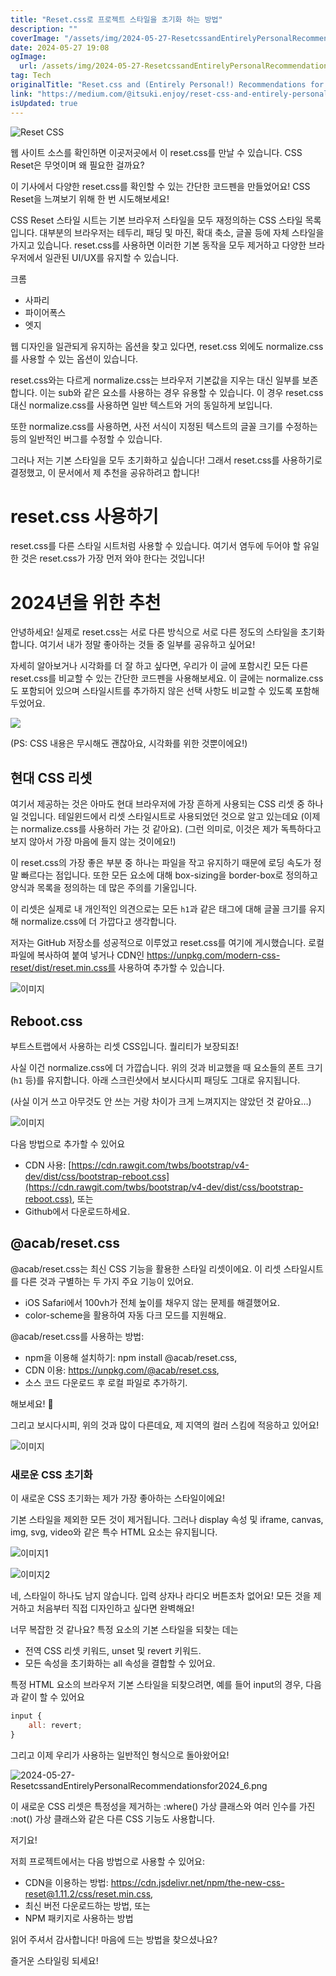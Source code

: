 ```yaml
---
title: "Reset.css로 프로젝트 스타일을 초기화 하는 방법"
description: ""
coverImage: "/assets/img/2024-05-27-ResetcssandEntirelyPersonalRecommendationsfor2024_0.png"
date: 2024-05-27 19:08
ogImage: 
  url: /assets/img/2024-05-27-ResetcssandEntirelyPersonalRecommendationsfor2024_0.png
tag: Tech
originalTitle: "Reset.css and (Entirely Personal!) Recommendations for 2024"
link: "https://medium.com/@itsuki.enjoy/reset-css-and-entirely-personal-recommendations-for-2024-fd7e32e15642"
isUpdated: true
---
```






![Reset CSS](/assets/img/2024-05-27-ResetcssandEntirelyPersonalRecommendationsfor2024_0.png)

웹 사이트 소스를 확인하면 이곳저곳에서 이 reset.css를 만날 수 있습니다. CSS Reset은 무엇이며 왜 필요한 걸까요?

이 기사에서 다양한 reset.css를 확인할 수 있는 간단한 코드펜을 만들었어요! CSS Reset을 느껴보기 위해 한 번 시도해보세요!

CSS Reset 스타일 시트는 기본 브라우저 스타일을 모두 재정의하는 CSS 스타일 목록입니다. 대부분의 브라우저는 테두리, 패딩 및 마진, 확대 축소, 글꼴 등에 자체 스타일을 가지고 있습니다. reset.css를 사용하면 이러한 기본 동작을 모두 제거하고 다양한 브라우저에서 일관된 UI/UX를 유지할 수 있습니다.


<div class="content-ad"></div>

크롬
- 사파리
- 파이어폭스
- 엣지

웹 디자인을 일관되게 유지하는 옵션을 찾고 있다면, reset.css 외에도 normalize.css를 사용할 수 있는 옵션이 있습니다.

reset.css와는 다르게 normalize.css는 브라우저 기본값을 지우는 대신 일부를 보존합니다. 이는 sub와 같은 요소를 사용하는 경우 유용할 수 있습니다. 이 경우 reset.css 대신 normalize.css를 사용하면 일반 텍스트와 거의 동일하게 보입니다.

<div class="content-ad"></div>

또한 normalize.css를 사용하면, 사전 서식이 지정된 텍스트의 글꼴 크기를 수정하는 등의 일반적인 버그를 수정할 수 있습니다.

그러나 저는 기본 스타일을 모두 초기화하고 싶습니다! 그래서 reset.css를 사용하기로 결정했고, 이 문서에서 제 추천을 공유하려고 합니다!

# reset.css 사용하기

reset.css를 다른 스타일 시트처럼 사용할 수 있습니다. 여기서 염두에 두어야 할 유일한 것은 reset.css가 가장 먼저 와야 한다는 것입니다!

<div class="content-ad"></div>


<head>
    <link rel="stylesheet" href="reset.css" />
    <link rel="stylesheet" href="otherStyles.css" />
</head>


# 2024년을 위한 추천

안녕하세요! 실제로 reset.css는 서로 다른 방식으로 서로 다른 정도의 스타일을 초기화합니다. 여기서 내가 정말 좋아하는 것들 중 일부를 공유하고 싶어요!

자세히 알아보거나 시각화를 더 잘 하고 싶다면, 우리가 이 글에 포함시킨 모든 다른 reset.css를 비교할 수 있는 간단한 코드펜을 사용해보세요. 이 글에는 normalize.css도 포함되어 있으며 스타일시트를 추가하지 않은 선택 사항도 비교할 수 있도록 포함해 두었어요.

<div class="content-ad"></div>

<img src="https://miro.medium.com/v2/resize:fit:1400/1*wjXmIrPgLX_afnYKDhvj4w.gif" />

(PS: CSS 내용은 무시해도 괜찮아요, 시각화를 위한 것뿐이에요!)

## 현대 CSS 리셋

여기서 제공하는 것은 아마도 현대 브라우저에 가장 흔하게 사용되는 CSS 리셋 중 하나일 것입니다. 테일윈드에서 리셋 스타일시트로 사용되었던 것으로 알고 있는데요 (이제는 normalize.css를 사용하러 가는 것 같아요). (그런 의미로, 이것은 제가 독특하다고 보지 않아서 가장 마음에 들지 않는 것이에요!)

<div class="content-ad"></div>

이 reset.css의 가장 좋은 부분 중 하나는 파일을 작고 유지하기 때문에 로딩 속도가 정말 빠르다는 점입니다. 또한 모든 요소에 대해 box-sizing을 border-box로 정의하고 양식과 목록을 정의하는 데 많은 주의를 기울입니다.

이 리셋은 실제로 내 개인적인 의견으로는 모든 `h1`과 같은 태그에 대해 글꼴 크기를 유지해 normalize.css에 더 가깝다고 생각합니다.

저자는 GitHub 저장소를 성공적으로 이루었고 reset.css를 여기에 게시했습니다. 로컬 파일에 복사하여 붙여 넣거나 CDN인 https://unpkg.com/modern-css-reset/dist/reset.min.css를 사용하여 추가할 수 있습니다.

![이미지](/assets/img/2024-05-27-ResetcssandEntirelyPersonalRecommendationsfor2024_1.png)

<div class="content-ad"></div>

## Reboot.css

부트스트랩에서 사용하는 리셋 CSS입니다. 퀄리티가 보장되죠!

사실 이건 normalize.css에 더 가깝습니다. 위의 것과 비교했을 때 요소들의 폰트 크기(`h1` 등)를 유지합니다. 아래 스크린샷에서 보시다시피 패딩도 그대로 유지됩니다.

(사실 이거 쓰고 아무것도 안 쓰는 거랑 차이가 크게 느껴지지는 않았던 것 같아요…)

<div class="content-ad"></div>


![이미지](/assets/img/2024-05-27-ResetcssandEntirelyPersonalRecommendationsfor2024_2.png)

다음 방법으로 추가할 수 있어요

- CDN 사용: [https://cdn.rawgit.com/twbs/bootstrap/v4-dev/dist/css/bootstrap-reboot.css](https://cdn.rawgit.com/twbs/bootstrap/v4-dev/dist/css/bootstrap-reboot.css), 또는
- Github에서 다운로드하세요.

## @acab/reset.css


<div class="content-ad"></div>

@acab/reset.css는 최신 CSS 기능을 활용한 스타일 리셋이에요. 이 리셋 스타일시트를 다른 것과 구별하는 두 가지 주요 기능이 있어요.
- iOS Safari에서 100vh가 전체 높이를 채우지 않는 문제를 해결했어요.
- color-scheme을 활용하여 자동 다크 모드를 지원해요.

@acab/reset.css를 사용하는 방법:
- npm을 이용해 설치하기: npm install @acab/reset.css,
- CDN 이용: https://unpkg.com/@acab/reset.css,
- 소스 코드 다운로드 후 로컬 파일로 추가하기.

해보세요! 🙂

<div class="content-ad"></div>

그리고 보시다시피, 위의 것과 많이 다른데요, 제 지역의 컬러 스킴에 적응하고 있어요!

![이미지](/assets/img/2024-05-27-ResetcssandEntirelyPersonalRecommendationsfor2024_3.png)

### 새로운 CSS 초기화

이 새로운 CSS 초기화는 제가 가장 좋아하는 스타일이에요!

<div class="content-ad"></div>

기본 스타일을 제외한 모든 것이 제거됩니다. 그러나 display 속성 및 iframe, canvas, img, svg, video와 같은 특수 HTML 요소는 유지됩니다.

![이미지1](/assets/img/2024-05-27-ResetcssandEntirelyPersonalRecommendationsfor2024_4.png)

![이미지2](/assets/img/2024-05-27-ResetcssandEntirelyPersonalRecommendationsfor2024_5.png)

네, 스타일이 하나도 남지 않습니다. 입력 상자나 라디오 버튼조차 없어요! 모든 것을 제거하고 처음부터 직접 디자인하고 싶다면 완벽해요!

<div class="content-ad"></div>

너무 복잡한 것 같나요? 특정 요소의 기본 스타일을 되찾는 데는

- 전역 CSS 리셋 키워드, unset 및 revert 키워드.
- 모든 속성을 초기화하는 all 속성을 결합할 수 있어요.

특정 HTML 요소의 브라우저 기본 스타일을 되찾으려면, 예를 들어 input의 경우, 다음과 같이 할 수 있어요

```js
input {
    all: revert;
}
```

<div class="content-ad"></div>

그리고 이제 우리가 사용하는 일반적인 형식으로 돌아왔어요!

![2024-05-27-ResetcssandEntirelyPersonalRecommendationsfor2024_6.png](/assets/img/2024-05-27-ResetcssandEntirelyPersonalRecommendationsfor2024_6.png)

이 새로운 CSS 리셋은 특정성을 제거하는 :where() 가상 클래스와 여러 인수를 가진 :not() 가상 클래스와 같은 다른 CSS 기능도 사용합니다.

<div class="content-ad"></div>

저기요!

저희 프로젝트에서는 다음 방법으로 사용할 수 있어요:

- CDN을 이용하는 방법: https://cdn.jsdelivr.net/npm/the-new-css-reset@1.11.2/css/reset.min.css,
- 최신 버전 다운로드하는 방법, 또는
- NPM 패키지로 사용하는 방법

읽어 주셔서 감사합니다! 마음에 드는 방법을 찾으셨나요?

즐거운 스타일링 되세요!